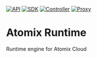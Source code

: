 [![API](https://github.com/atomix/runtime/actions/workflows/api.yml/badge.svg)](https://github.com/atomix/runtime/actions/workflows/api.yml)
[![SDK](https://github.com/atomix/runtime/actions/workflows/sdk.yml/badge.svg)](https://github.com/atomix/runtime/actions/workflows/sdk.yml)
[![Controller](https://github.com/atomix/runtime/actions/workflows/controller.yml/badge.svg)](https://github.com/atomix/runtime/actions/workflows/controller.yml)
[![Proxy](https://github.com/atomix/runtime/actions/workflows/proxy.yml/badge.svg)](https://github.com/atomix/runtime/actions/workflows/proxy.yml)

# Atomix Runtime
Runtime engine for Atomix Cloud
